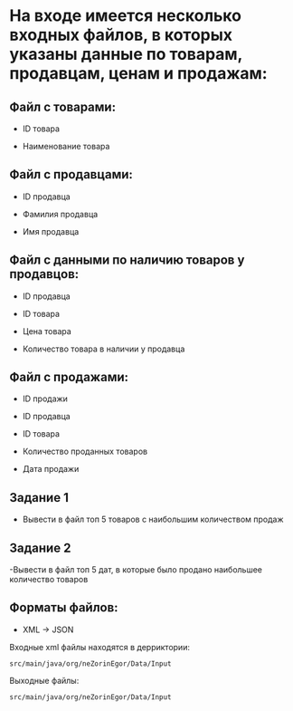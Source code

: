 # На входе имеется несколько входных файлов, в которых указаны данные по товарам, продавцам, ценам и продажам:

## Файл с товарами:

- ID товара

- Наименование товара

## Файл с продавцами:

- ID продавца

- Фамилия продавца

- Имя продавца

## Файл с данными по наличию товаров у продавцов:

- ID продавца

- ID товара

- Цена товара

- Количество товара в наличии у продавца

## Файл с продажами:

- ID продажи

- ID продавца

- ID товара

- Количество проданных товаров

- Дата продажи

## Задание 1

- Вывести в файл топ 5 товаров с наибольшим количеством продаж

## Задание 2

-Вывести в файл топ 5 дат, в которые было продано наибольшее количество товаров

## Форматы файлов:
- XML -> JSON

Входные xml файлы находятся в дерриктории:
```xpath
src/main/java/org/neZorinEgor/Data/Input
```

Выходные файлы:
```xpath
src/main/java/org/neZorinEgor/Data/Input
```